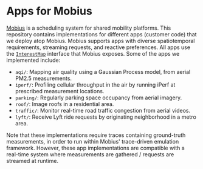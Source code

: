 # Apps for Mobius

[Mobius](https://github.com/mobius-scheduler/mobius) is a scheduling system for shared mobility platforms. This repository contains implementations for different apps (customer code) that we deploy atop Mobius. Mobius supports apps with diverse spatiotemporal requirements, streaming requests, and reactive preferences. All apps use the [`InterestMap`](https://github.com/mobius-scheduler/mobius/blob/main/common/interestmap.go) interface that Mobius exposes. Some of the apps we implemented include:
* `aqi/`: Mapping air quality using a Gaussian Process model, from aerial PM2.5 measurements.
* `iperf/`: Profiling cellular throughput in the air by running iPerf at prescribed measurement locations.
* `parking/`: Regularly parking space occupancy from aerial imagery.
* `roof/`: Image roofs in a residential area.
* `traffic/`: Monitor real-time road traffic congestion from aerial videos.
* `lyft/`: Receive Lyft ride requests by originating neighborhood in a metro area.

Note that these implementations require traces containing ground-truth measurements, in order to run within Mobius' trace-driven emulation framework. However, these app implementations are compatible with a real-time system where measurements are gathered / requests are streamed at runtime.

